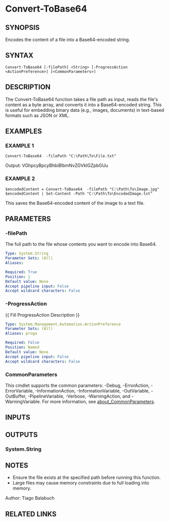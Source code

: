 ﻿---
external help file: FabricTools-help.xml
Module Name: FabricTools
online version:
schema: 2.0.0
---

# Convert-ToBase64

## SYNOPSIS
Encodes the content of a file into a Base64-encoded string.

## SYNTAX

```
Convert-ToBase64 [-filePath] <String> [-ProgressAction <ActionPreference>] [<CommonParameters>]
```

## DESCRIPTION
The Convert-ToBase64  function takes a file path as input, reads the file's content as a byte array,
and converts it into a Base64-encoded string.
This is useful for embedding binary data (e.g., images,
documents) in text-based formats such as JSON or XML.

## EXAMPLES

### EXAMPLE 1
```
Convert-ToBase64  -filePath "C:\Path\To\File.txt"
```

Output:
VGhpcyBpcyBhbiBlbmNvZGVkIGZpbGUu

### EXAMPLE 2
```
$encodedContent = Convert-ToBase64  -filePath "C:\Path\To\Image.jpg"
$encodedContent | Set-Content -Path "C:\Path\To\EncodedImage.txt"
```

This saves the Base64-encoded content of the image to a text file.

## PARAMETERS

### -filePath
The full path to the file whose contents you want to encode into Base64.

```yaml
Type: System.String
Parameter Sets: (All)
Aliases:

Required: True
Position: 1
Default value: None
Accept pipeline input: False
Accept wildcard characters: False
```

### -ProgressAction
{{ Fill ProgressAction Description }}

```yaml
Type: System.Management.Automation.ActionPreference
Parameter Sets: (All)
Aliases: proga

Required: False
Position: Named
Default value: None
Accept pipeline input: False
Accept wildcard characters: False
```

### CommonParameters
This cmdlet supports the common parameters: -Debug, -ErrorAction, -ErrorVariable, -InformationAction, -InformationVariable, -OutVariable, -OutBuffer, -PipelineVariable, -Verbose, -WarningAction, and -WarningVariable. For more information, see [about_CommonParameters](http://go.microsoft.com/fwlink/?LinkID=113216).

## INPUTS

## OUTPUTS

### System.String
## NOTES
- Ensure the file exists at the specified path before running this function.
- Large files may cause memory constraints due to full loading into memory.

Author: Tiago Balabuch

## RELATED LINKS
